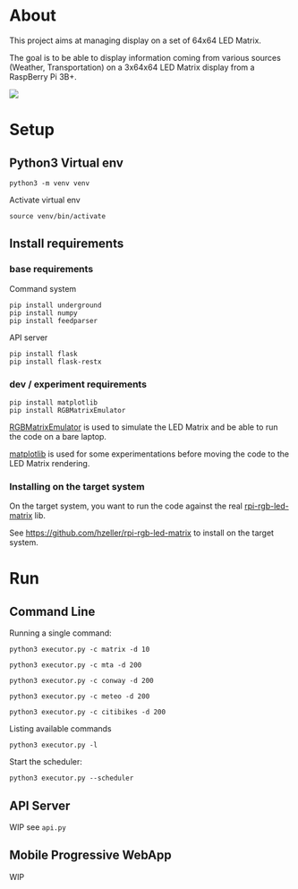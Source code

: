 
# About 

This project aims at managing display on a set of 64x64 LED Matrix.

The goal is to be able to display information coming from various sources (Weather, Transportation) on a 3x64x64 LED Matrix display from a RaspBerry Pi 3B+.

<IMG src="pictures/screencast01.gif"/>

# Setup

## Python3 Virtual env

    python3 -m venv venv

Activate virtual env

    source venv/bin/activate

## Install requirements

### base requirements

Command system

    pip install underground
    pip install numpy
    pip install feedparser

API server

    pip install flask
    pip install flask-restx

### dev / experiment requirements

    pip install matplotlib
    pip install RGBMatrixEmulator

[RGBMatrixEmulator](https://github.com/ty-porter/RGBMatrixEmulator) is used to simulate the LED Matrix and be able to run the code on a bare laptop.

[matplotlib](https://matplotlib.org/) is used for some experimentations before moving the code to the LED Matrix rendering.

### Installing on the target system

On the target system, you want to run the code against the real [rpi-rgb-led-matrix](https://github.com/hzeller/rpi-rgb-led-matrix) lib.

See https://github.com/hzeller/rpi-rgb-led-matrix to install on the target system.


# Run

## Command Line

Running a single command:

    python3 executor.py -c matrix -d 10

    python3 executor.py -c mta -d 200

    python3 executor.py -c conway -d 200

    python3 executor.py -c meteo -d 200

    python3 executor.py -c citibikes -d 200

Listing available commands

    python3 executor.py -l

Start the scheduler:

    python3 executor.py --scheduler

## API Server

WIP see `api.py`

## Mobile Progressive WebApp

WIP

